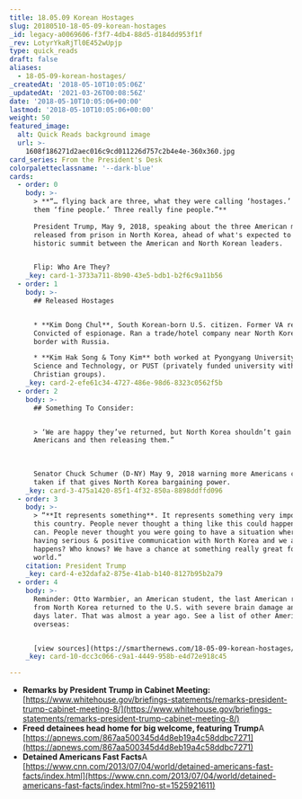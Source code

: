 ```yaml
---
title: 18.05.09 Korean Hostages
slug: 20180510-18-05-09-korean-hostages
_id: legacy-a0069606-f3f7-4db4-88d5-d184dd953f1f
_rev: LotyrYkaRjTl0E452wUpjp
type: quick_reads
draft: false
aliases:
  - 18-05-09-korean-hostages/
_createdAt: '2018-05-10T10:05:06Z'
_updatedAt: '2021-03-26T00:08:56Z'
date: '2018-05-10T10:05:06+00:00'
lastmod: '2018-05-10T10:05:06+00:00'
weight: 50
featured_image:
  alt: Quick Reads background image
  url: >-
    1608f186271d2aec016c9cd011226d757c2b4e4e-360x360.jpg
card_series: From the President's Desk
colorpaletteclassname: '--dark-blue'
cards:
  - order: 0
    body: >-
      > **“… flying back are three, what they were calling ‘hostages.’ We call
      them ‘fine people.’ Three really fine people.”**  
        
      President Trump, May 9, 2018, speaking about the three American men
      released from prison in North Korea, ahead of what's expected to be a
      historic summit between the American and North Korean leaders.


      Flip: Who Are They?
    _key: card-1-3733a711-8b90-43e5-bdb1-b2f6c9a11b56
  - order: 1
    body: >-
      ## Released Hostages


      * **Kim Dong Chul**, South Korean-born U.S. citizen. Former VA resident.
      Convicted of espionage. Ran a trade/hotel company near North Korea’s
      border with Russia.

      * **Kim Hak Song & Tony Kim** both worked at Pyongyang University of
      Science and Technology, or PUST (privately funded university with $$ from
      Christian groups).
    _key: card-2-efe61c34-4727-486e-98d6-8323c0562f5b
  - order: 2
    body: >-
      ## Something To Consider:


      > ‘We are happy they’ve returned, but North Korea shouldn’t gain by taking
      Americans and then releasing them.”  
        
        
        
      Senator Chuck Schumer (D-NY) May 9, 2018 warning more Americans could be
      taken if that gives North Korea bargaining power.
    _key: card-3-475a1420-85f1-4f32-850a-8898ddffd096
  - order: 3
    body: >-
      > “**It represents something**. It represents something very important to
      this country. People never thought a thing like this could happen and it
      can. People never thought you were going to have a situation where we’re
      having serious & positive communication with North Korea and we are. What
      happens? Who knows? We have a chance at something really great for the
      world.”
    citation: President Trump
    _key: card-4-e32dafa2-875e-41ab-b140-8127b95b2a79
  - order: 4
    body: >-
      Reminder: Otto Warmbier, an American student, the last American released
      from North Korea returned to the U.S. with severe brain damage and died
      days later. That was almost a year ago. See a list of other Americans held
      overseas:


      [view sources](https://smarthernews.com/18-05-09-korean-hostages/)
    _key: card-10-dcc3c066-c9a1-4449-958b-e4d72e918c45

---
```

* **Remarks by President Trump in Cabinet Meeting:** [https://www.whitehouse.gov/briefings-statements/remarks-president-trump-cabinet-meeting-8/](https://www.whitehouse.gov/briefings-statements/remarks-president-trump-cabinet-meeting-8/)
* **Freed detainees head home for big welcome, featuring Trump**A [https://apnews.com/867aa500345d4d8eb19a4c58ddbc7271](https://apnews.com/867aa500345d4d8eb19a4c58ddbc7271)
* **Detained Americans Fast Facts**A [https://www.cnn.com/2013/07/04/world/detained-americans-fast-facts/index.html](https://www.cnn.com/2013/07/04/world/detained-americans-fast-facts/index.html?no-st=1525921611)